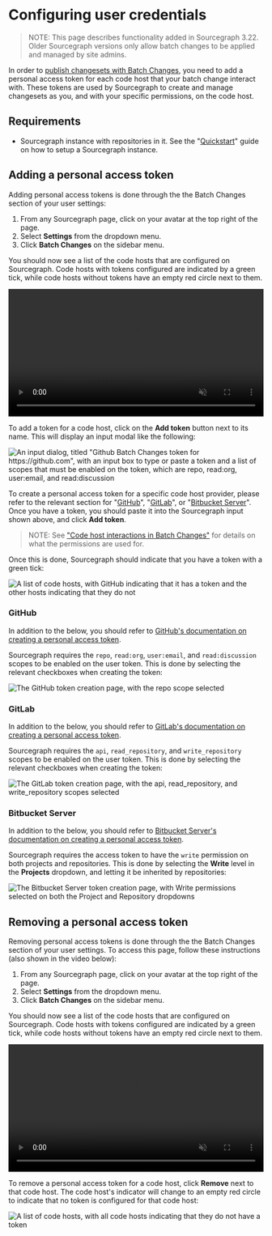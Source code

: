 # Configuring user credentials

> NOTE: This page describes functionality added in Sourcegraph 3.22. Older Sourcegraph versions only allow batch changes to be applied and managed by site admins.

In order to [publish changesets with Batch Changes](publishing_changesets.md), you need to add a personal access token for each code host that your batch change interact with. These tokens are used by Sourcegraph to create and manage changesets as you, and with your specific permissions, on the code host.

## Requirements

- Sourcegraph instance with repositories in it. See the "[Quickstart](../../index.md#quickstart)" guide on how to setup a Sourcegraph instance.

## Adding a personal access token

Adding personal access tokens is done through the the Batch Changes section of your user settings:

1. From any Sourcegraph page, click on your avatar at the top right of the page.
1. Select **Settings** from the dropdown menu.
1. Click **Batch Changes** on the sidebar menu.

You should now see a list of the code hosts that are configured on Sourcegraph. Code hosts with tokens configured are indicated by a green tick, while code hosts without tokens have an empty red circle next to them.

<!---TODO update link-->
<video width="1920" height="1080" autoplay loop muted playsinline controls style="width: 100%; height: auto; max-width: 50rem">
  <source src="https://sourcegraphstatic.com/docs/images/campaigns/how-tos/user-tokens.webm" type="video/webm">
  <sourec src="https://sourcegraphstatic.com/docs/images/campaigns/how-tos/user-tokens.mp4" type="video/mp4">
</video>

To add a token for a code host, click on the **Add token** button next to its name. This will display an input modal like the following:

<!---TODO update link-->
<img class="screenshot" src="https://sourcegraphstatic.com/docs/images/campaigns/how-tos/user-token-input-3.25.png" alt="An input dialog, titled &quot;Github Batch Changes token for https://github.com&quot;, with an input box to type or paste a token and a list of scopes that must be enabled on the token, which are repo, read:org, user:email, and read:discussion">

To create a personal access token for a specific code host provider, please refer to the relevant section for "[GitHub](#github)", "[GitLab](#gitlab)", or "[Bitbucket Server](#bitbucket-server)". Once you have a token, you should paste it into the Sourcegraph input shown above, and click **Add token**.

> NOTE: See ["Code host interactions in Batch Changes"](../explanations/permissions_in_batch_changes.md#code-host-interactions-in-batch-changes) for details on what the permissions are used for.

Once this is done, Sourcegraph should indicate that you have a token with a green tick:

<img class="screenshot" src="https://sourcegraphstatic.com/docs/images/batch-changes/how-tos/one-token.png" alt="A list of code hosts, with GitHub indicating that it has a token and the other hosts indicating that they do not">

### GitHub

In addition to the below, you should refer to [GitHub's documentation on creating a personal access token](https://docs.github.com/en/free-pro-team@latest/github/authenticating-to-github/creating-a-personal-access-token).

Sourcegraph requires the `repo`, `read:org`, `user:email`, and `read:discussion` scopes to be enabled on the user token. This is done by selecting the relevant checkboxes when creating the token:

<!---TODO update link-->
<img class="screenshot" src="https://sourcegraphstatic.com/docs/images/campaigns/how-tos/github-token.png" alt="The GitHub token creation page, with the repo scope selected">

### GitLab

In addition to the below, you should refer to [GitLab's documentation on creating a personal access token](https://docs.gitlab.com/ee/user/profile/personal_access_tokens.html#creating-a-personal-access-token).

Sourcegraph requires the `api`, `read_repository`, and `write_repository` scopes to be enabled on the user token. This is done by selecting the relevant checkboxes when creating the token:

<!---TODO update link-->
<img class="screenshot" src="https://sourcegraphstatic.com/docs/images/campaigns/how-tos/gitlab-token.png" alt="The GitLab token creation page, with the api, read_repository, and write_repository scopes selected">

### Bitbucket Server

In addition to the below, you should refer to [Bitbucket Server's documentation on creating a personal access token](https://confluence.atlassian.com/bitbucketserver0516/personal-access-tokens-966061199.html?utm_campaign=in-app-help&utm_medium=in-app-help&utm_source=stash#Personalaccesstokens-Generatingpersonalaccesstokens).

Sourcegraph requires the access token to have the `write` permission on both projects and repositories. This is done by selecting the **Write** level in the **Projects** dropdown, and letting it be inherited by repositories:

<!---TODO update link-->
<img class="screenshot" src="https://sourcegraphstatic.com/docs/images/campaigns/how-tos/bb-token.png" alt="The Bitbucket Server token creation page, with Write permissions selected on both the Project and Repository dropdowns">

## Removing a personal access token


Removing personal access tokens is done through the the Batch Changes section of your user settings. To access this page, follow these instructions (also shown in the video below):

1. From any Sourcegraph page, click on your avatar at the top right of the page.
1. Select **Settings** from the dropdown menu.
1. Click **Batch Changes** on the sidebar menu.

You should now see a list of the code hosts that are configured on Sourcegraph. Code hosts with tokens configured are indicated by a green tick, while code hosts without tokens have an empty red circle next to them.

<!---TODO update link-->
<video width="1920" height="1080" autoplay loop muted playsinline controls style="width: 100%; height: auto; max-width: 50rem">
  <source src="https://sourcegraphstatic.com/docs/images/campaigns/how-tos/user-tokens.webm" type="video/webm">
  <sourec src="https://sourcegraphstatic.com/docs/images/campaigns/how-tos/user-tokens.mp4" type="video/mp4">
</video>

To remove a personal access token for a code host, click **Remove** next to that code host. The code host's indicator will change to an empty red circle to indicate that no token is configured for that code host:

<!---TODO update link-->
<img class="screenshot" src="https://sourcegraphstatic.com/docs/images/campaigns/how-tos/no-tokens.png" alt="A list of code hosts, with all code hosts indicating that they do not have a token">
